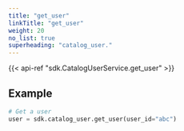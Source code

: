 ```yaml
---
title: "get_user"
linkTitle: "get_user"
weight: 20
no_list: true
superheading: "catalog_user."
---
```


{{< api-ref "sdk.CatalogUserService.get_user" >}}

## Example

```python
# Get a user
user = sdk.catalog_user.get_user(user_id="abc")
```
